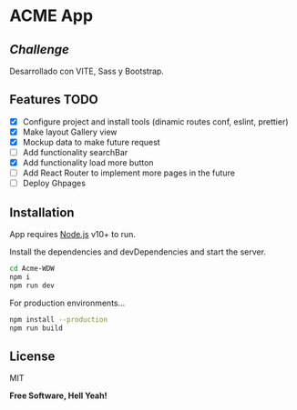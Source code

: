 # ACME App

## _Challenge_

Desarrollado con VITE, Sass y Bootstrap.

## Features TODO

- [x] Configure project and install tools (dinamic routes conf, eslint, prettier)
- [x] Make layout Gallery view
- [x] Mockup data to make future request
- [ ] Add functionality searchBar
- [x] Add functionality load more button
- [ ] Add React Router to implement more pages in the future
- [ ] Deploy Ghpages

## Installation

App requires [Node.js](https://nodejs.org/) v10+ to run.

Install the dependencies and devDependencies and start the server.

```sh
cd Acme-WDW
npm i
npm run dev
```

For production environments...

```sh
npm install --production
npm run build
```

## License

MIT

**Free Software, Hell Yeah!**
